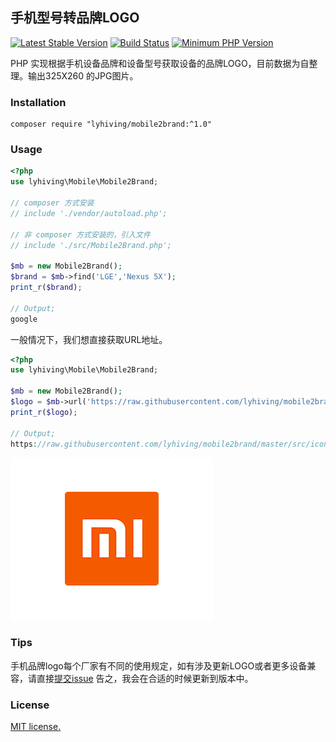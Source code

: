 ## 手机型号转品牌LOGO

[![Latest Stable Version](https://img.shields.io/packagist/v/lyhiving/mobile2brand.svg)](https://packagist.org/packages/lyhiving/mobile2brand)
[![Build Status](https://travis-ci.org/lyhiving/mobile2brand.svg?style=flat-square&branch=master)](https://travis-ci.org/lyhiving/mobile2brand)
[![Minimum PHP Version](https://img.shields.io/badge/php-%3E%3D%205.6-8892BF.svg)](https://php.net/)


PHP 实现根据手机设备品牌和设备型号获取设备的品牌LOGO，目前数据为自整理。输出325X260 的JPG图片。

### Installation
```
composer require "lyhiving/mobile2brand:^1.0"
```

### Usage
```php
<?php
use lyhiving\Mobile\Mobile2Brand;

// composer 方式安装
// include './vendor/autoload.php';

// 非 composer 方式安装的，引入文件
// include './src/Mobile2Brand.php';
	
$mb = new Mobile2Brand();
$brand = $mb->find('LGE','Nexus 5X');
print_r($brand);

// Output;
google
```

一般情况下，我们想直接获取URL地址。
```php
<?php
use lyhiving\Mobile\Mobile2Brand;

$mb = new Mobile2Brand();
$logo = $mb->url('https://raw.githubusercontent.com/lyhiving/mobile2brand/master/src/icons/')->find('Xiaomi','MI MAX 2');
print_r($logo);

// Output;
https://raw.githubusercontent.com/lyhiving/mobile2brand/master/src/icons/xiaomi.jpg
```

![效果图](https://raw.githubusercontent.com/lyhiving/mobile2brand/master/src/icons/xiaomi.jpg)


### Tips

手机品牌logo每个厂家有不同的使用规定，如有涉及更新LOGO或者更多设备兼容，请直接[提交issue](https://github.com/lyhiving/mobile2brand/issues/new) 告之，我会在合适的时候更新到版本中。


### License
[MIT license.](https://raw.githubusercontent.com/lyhiving/mobile2brand/master/LICENSE)